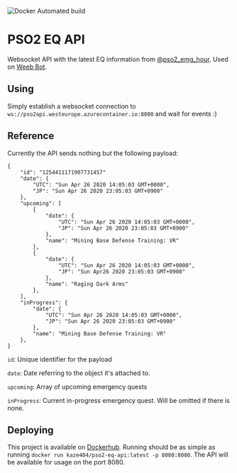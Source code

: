 ![Docker Automated build](https://img.shields.io/docker/automated/kaze404/pso2-eq-api)

# PSO2 EQ API

Websocket API with the latest EQ information from [@pso2_emg_hour](http://twitter.com/pso2_emg_hour). Used on [Weeb Bot](http://github.com/Kxze/WeebBot-v2).

## Using

Simply establish a websocket connection to `ws://pso2api.westeurope.azurecontainer.io:8080` and wait for events :)

## Reference

Currently the API sends nothing but the following payload:

```
{
    "id": "1254411171907731457"
    "date": {
        "UTC": "Sun Apr 26 2020 14:05:03 GMT+0000",
        "JP": "Sun Apr 26 2020 23:05:03 GMT+0900"
    },
    "upcoming": [
        {
            "date": {
                "UTC": "Sun Apr 26 2020 14:05:03 GMT+0000",
                "JP": "Sun Apr 26 2020 23:05:03 GMT+0900"
            },
            "name": "Mining Base Defense Training: VR"
        },
        {
            "date": {
                "UTC": "Sun Apr 26 2020 14:05:03 GMT+0000",
                "JP": "Sun Apr26 2020 23:05:03 GMT+0900"
            },
            "name": "Raging Dark Arms"
        },
    ],
    "inProgress": {
        "date": {
            "UTC": "Sun Apr 26 2020 14:05:03 GMT+0000",
            "JP": "Sun Apr 26 2020 23:05:03 GMT+0900"
        },
        "name": "Mining Base Defense Training: VR"
    },
}
```

`id`: Unique identifier for the payload

`date`: Date referring to the object it's attached to.

`upcoming`: Array of upcoming emergency quests

`inProgress`: Current in-progress emergency quest. Will be omitted if there is none.

## Deploying

This project is available on [Dockerhub](https://hub.docker.com/repository/docker/kaze404/pso2-eq-api). Running should be as simple as running `docker run kaze404/pso2-eq-api:latest -p 8080:8080`. The API will be available for usage on the port 8080.
